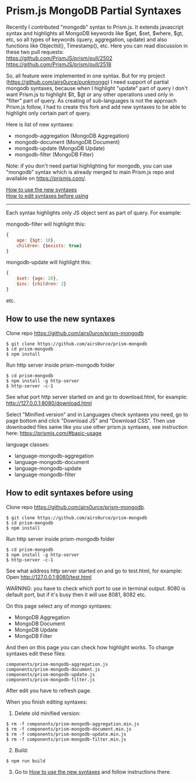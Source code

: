 # Prism.js MongoDB Partial Syntaxes

Recently I contributed "mongodb" syntax to Prism.js. It extends javascript syntax and highlights all MongoDB keywords like $get, $set, $where, $gt, etc, so all types of keywords (query, aggregation, update) and also functions like ObjectId(), Timestamp(), etc. Here you can read discussion in these two pull requests:  
https://github.com/PrismJS/prism/pull/2502  
https://github.com/PrismJS/prism/pull/2518

So, all feature were implemented in one syntax. But for my project (https://github.com/airs0urce/punkmongo) I need support of partial mongodb syntaxes, because when I highlight "update" part of query I don't want Prism.js to highlight $lt, $gt or any other operations used only in "filter" part of query.
As creating of sub-languages is not the approach Prism.js follow, I had to create this fork and add new syntaxes to be able to highlight only certain part of query. 

Here is list of new syntaxes:

- mongodb-aggregation (MongoDB Aggregation)
- mongodb-document (MongoDB Document)
- mongodb-update (MongoDB Update)
- mongodb-filter (MongoDB Filter)

Note: if you don't need partial highlighting for mongodb, you can use "mongodb" syntax which is already merged to main Prism.js repo and available on https://prismjs.com/.

[How to use the new syntaxes](#how-to-use-the-new-syntaxes)  
[How to edit syntaxes before using](#how-to-edit-syntaxes-before-using)

---

Each syntax highlights only JS object sent as part of query. For example:

mongodb-filter will highlight this:
```js
{
    age: {$gt: 18},
    children: {$exists: true}
}
```

mongodb-update will highlight this:
```js
{
    $set: {age: 20},
    $inc: {children: 2}
}
```

etc.

## How to use the new syntaxes

Clone repo https://github.com/airs0urce/prism-mongodb
```shell
$ git clone https://github.com/airs0urce/prism-mongodb  
$ cd prism-mongodb
$ npm install  
```

Run http server inside prism-mongodb folder
```shell
$ cd prism-mongodb
$ npm install -g http-server
$ http-server -c-1
```

See what port http server started on and go to download.html, for example:
http://127.0.0.1:8080/download.html

Select "Minified version" and in Languages check syntaxes you need, go to page bottom and click "Download JS" and "Download CSS".
Then use downloaded files same like you use other prism.js syntaxes, see instruction here: https://prismjs.com/#basic-usage

language classes:
- language-mongodb-aggregation
- language-mongodb-document
- language-mongodb-update
- language-mongodb-filter

## How to edit syntaxes before using

Clone repo https://github.com/airs0urce/prism-mongodb.
```shell
$ git clone https://github.com/airs0urce/prism-mongodb  
$ cd prism-mongodb
$ npm install  
```

Run http server inside prism-mongodb folder
```shell
$ cd prism-mongodb
$ npm install -g http-server
$ http-server -c-1
```

See what address http server started on and go to test.html, for example:
Open http://127.0.0.1:8080/test.html

WARNING: you have to check which port to use in terminal output. 8080 is default port, but if it's busy then it will use 8081, 8082 etc.

On this page select any of mongo syntaxes:

- MongoDB Aggregation
- MongoDB Document
- MongoDB Update
- MongoDB Filter

And then on this page you can check how highlight works.
To change syntaxes edit these files:

```
components/prism-mongodb-aggregation.js
components/prism-mongodb-document.js
components/prism-mongodb-update.js
components/prism-mongodb-filter.js
```

After edit you have to refresh page.

When you finish editing syntaxes:

1) Delete old minified version:
```shell
$ rm -f components/prism-mongodb-aggregation.min.js
$ rm -f components/prism-mongodb-document.min.js
$ rm -f components/prism-mongodb-update.min.js
$ rm -f components/prism-mongodb-filter.min.js
```

2) Build:
```shell
$ npm run build
```

3) Go to [How to use the new syntaxes](#how-to-use-the-new-syntaxes) and follow instructions there.


